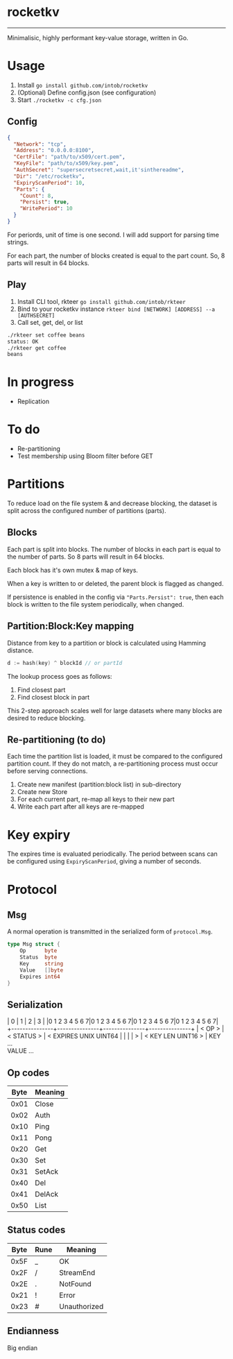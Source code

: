 # rocketkv
-----

Minimalisic, highly performant key-value storage, written in Go.

# Usage
1. Install `go install github.com/intob/rocketkv`
2. (Optional) Define config.json (see configuration)
3. Start `./rocketkv -c cfg.json`

## Config
```json
{
  "Network": "tcp",
  "Address": "0.0.0.0:8100",
  "CertFile": "path/to/x509/cert.pem",
  "KeyFile": "path/to/x509/key.pem",
  "AuthSecret": "supersecretsecret,wait,it'sinthereadme",
  "Dir": "/etc/rocketkv",
  "ExpiryScanPeriod": 10,
  "Parts": {
    "Count": 8,
    "Persist": true,
    "WritePeriod": 10
  }
}
```
For periords, unit of time is one second. I will add support for parsing time strings.

For each part, the number of blocks created is equal to the part count. So, 8 parts will result in 64 blocks.

## Play
1. Install CLI tool, rkteer
  `go install github.com/intob/rkteer`
2. Bind to your rocketkv instance
  `rkteer bind [NETWORK] [ADDRESS] --a [AUTHSECRET]`
3. Call set, get, del, or list
```bash
./rkteer set coffee beans
status: OK
./rkteer get coffee
beans
```

# In progress
- Replication

# To do
- Re-partitioning
- Test membership using Bloom filter before GET

# Partitions
To reduce load on the file system & and decrease blocking, the dataset is split across the configured number of partitions (parts).

## Blocks
Each part is split into blocks. The number of blocks in each part is equal to the number of parts. So 8 parts will result in 64 blocks.

Each block has it's own mutex & map of keys.

When a key is written to or deleted, the parent block is flagged as changed.

If persistence is enabled in the config via `"Parts.Persist": true`, then each block is written to the file system periodically, when changed.

## Partition:Block:Key mapping
Distance from key to a partition or block is calculated using Hamming distance.
```go
d := hash(key) ^ blockId // or partId
```
The lookup process goes as follows:
1. Find closest part
2. Find closest block in part

This 2-step approach scales well for large datasets where many blocks are desired to reduce blocking.

## Re-partitioning (to do)
Each time the partition list is loaded, it must be compared to the configured partition count. If they do not match, a re-partitioning process must occur before serving connections.

1. Create new manifest (partition:block list) in sub-directory
2. Create new Store
3. For each current part, re-map all keys to their new part
4. Write each part after all keys are re-mapped

# Key expiry
The expires time is evaluated periodically. The period between scans can be configured using `ExpiryScanPeriod`, giving a number of seconds.

# Protocol

## Msg
A normal operation is transmitted in the serialized form of `protocol.Msg`.
```go
type Msg struct {
	Op      byte
	Status  byte
	Key     string
	Value   []byte
	Expires int64
}
```

## Serialization
| 0             | 1             | 2             | 3             |
|0 1 2 3 4 5 6 7|0 1 2 3 4 5 6 7|0 1 2 3 4 5 6 7|0 1 2 3 4 5 6 7|
+---------------+---------------+---------------+---------------+
| < OP        > | < STATUS    > | < EXPIRES UNIX UINT64         |
|                                                               |
|                             > | < KEY LEN UINT16            > |
  KEY ...                                                       
  VALUE ...                                                     

## Op codes
| Byte | Meaning |
|------|---------|
| 0x01 | Close   |
| 0x02 | Auth    |
| 0x10 | Ping    |
| 0x11 | Pong    |
| 0x20 | Get     |
| 0x30 | Set     |
| 0x31 | SetAck  |
| 0x40 | Del     |
| 0x41 | DelAck  |
| 0x50 | List    |

## Status codes
| Byte | Rune | Meaning      |
|------|------|--------------|
| 0x5F | _    | OK           |
| 0x2F | /    | StreamEnd    |
| 0x2E | .    | NotFound     |
| 0x21 | !    | Error        |
| 0x23 | #    | Unauthorized |

## Endianness
Big endian